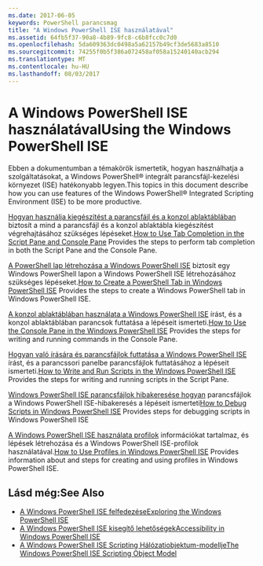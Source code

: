 ```yaml
---
ms.date: 2017-06-05
keywords: PowerShell parancsmag
title: "A Windows PowerShell ISE használatával"
ms.assetid: 64fb5f37-90a8-4b89-9fc8-c6b8fcc0c7d0
ms.openlocfilehash: 5da609363dc0498a5a62157b49cf3de5683a8510
ms.sourcegitcommit: 74255f0b5f386a072458af058a15240140acb294
ms.translationtype: MT
ms.contentlocale: hu-HU
ms.lasthandoff: 08/03/2017
---
```

# <a name="using-the-windows-powershell-ise"></a><span data-ttu-id="cab4b-103">A Windows PowerShell ISE használatával</span><span class="sxs-lookup"><span data-stu-id="cab4b-103">Using the Windows PowerShell ISE</span></span>
<span data-ttu-id="cab4b-104">Ebben a dokumentumban a témakörök ismertetik, hogyan használhatja a szolgáltatásokat, a Windows PowerShell® integrált parancsfájl-kezelési környezet (ISE) hatékonyabb legyen.</span><span class="sxs-lookup"><span data-stu-id="cab4b-104">This topics in this document describe how you can use features of the Windows PowerShell® Integrated Scripting Environment (ISE) to be more productive.</span></span>

<span data-ttu-id="cab4b-105">[Hogyan használja kiegészítést a parancsfájl és a konzol ablaktáblában](How-to-Use-Tab-Completion-in-the-Script-Pane-and-Console-Pane.md) biztosít a mind a parancsfájl és a konzol ablaktábla kiegészítést végrehajtásához szükséges lépéseket.</span><span class="sxs-lookup"><span data-stu-id="cab4b-105">[How to Use Tab Completion in the Script Pane and Console Pane](How-to-Use-Tab-Completion-in-the-Script-Pane-and-Console-Pane.md) Provides the steps to perform tab completion in both the Script Pane and the Console Pane.</span></span>

<span data-ttu-id="cab4b-106">[A PowerShell lap létrehozása a Windows PowerShell ISE](How-to-Create-a-PowerShell-Tab-in-Windows-PowerShell-ISE.md) biztosít egy Windows PowerShell lapon a Windows PowerShell ISE létrehozásához szükséges lépéseket.</span><span class="sxs-lookup"><span data-stu-id="cab4b-106">[How to Create a PowerShell Tab in Windows PowerShell ISE](How-to-Create-a-PowerShell-Tab-in-Windows-PowerShell-ISE.md) Provides the steps to create a Windows PowerShell tab in Windows PowerShell ISE.</span></span>

<span data-ttu-id="cab4b-107">[A konzol ablaktáblában használata a Windows PowerShell ISE](How-to-Use-the-Console-Pane-in-the-Windows-PowerShell-ISE.md) írást, és a konzol ablaktáblában parancsok futtatása a lépéseit ismerteti.</span><span class="sxs-lookup"><span data-stu-id="cab4b-107">[How to Use the Console Pane in the Windows PowerShell ISE](How-to-Use-the-Console-Pane-in-the-Windows-PowerShell-ISE.md) Provides the steps for writing and running commands in the Console Pane.</span></span>

<span data-ttu-id="cab4b-108">[Hogyan való írására és parancsfájlok futtatása a Windows PowerShell ISE](How-to-Write-and-Run-Scripts-in-the-Windows-PowerShell-ISE.md) írást, és a parancssori panelbe parancsfájlok futtatásához a lépéseit ismerteti.</span><span class="sxs-lookup"><span data-stu-id="cab4b-108">[How to Write and Run Scripts in the Windows PowerShell ISE](How-to-Write-and-Run-Scripts-in-the-Windows-PowerShell-ISE.md) Provides the steps for writing and running scripts in the Script Pane.</span></span>

<span data-ttu-id="cab4b-109">[Windows PowerShell ISE parancsfájlok hibakeresése hogyan](How-to-Debug-Scripts-in-Windows-PowerShell-ISE.md) parancsfájlok a Windows PowerShell ISE-hibakeresés a lépéseit ismerteti</span><span class="sxs-lookup"><span data-stu-id="cab4b-109">[How to Debug Scripts in Windows PowerShell ISE](How-to-Debug-Scripts-in-Windows-PowerShell-ISE.md) Provides steps for debugging scripts in Windows PowerShell ISE</span></span>

<span data-ttu-id="cab4b-110">[A Windows PowerShell ISE használata profilok](How-to-Use-Profiles-in-Windows-PowerShell-ISE.md) információkat tartalmaz, és lépések létrehozása és a Windows PowerShell ISE-profilok használatával.</span><span class="sxs-lookup"><span data-stu-id="cab4b-110">[How to Use Profiles in Windows PowerShell ISE](How-to-Use-Profiles-in-Windows-PowerShell-ISE.md) Provides information about and steps for creating and using profiles in Windows PowerShell ISE.</span></span>

## <a name="see-also"></a><span data-ttu-id="cab4b-111">Lásd még:</span><span class="sxs-lookup"><span data-stu-id="cab4b-111">See Also</span></span>
- [<span data-ttu-id="cab4b-112">A Windows PowerShell ISE felfedezése</span><span class="sxs-lookup"><span data-stu-id="cab4b-112">Exploring the Windows PowerShell ISE</span></span>](../../getting-started/fundamental/Exploring-the-Windows-PowerShell-ISE.md)
- [<span data-ttu-id="cab4b-113">A Windows PowerShell ISE kisegítő lehetőségek</span><span class="sxs-lookup"><span data-stu-id="cab4b-113">Accessibility in Windows PowerShell ISE</span></span>](../../setup/Accessibility-in-Windows-PowerShell-ISE.md)
- [<span data-ttu-id="cab4b-114">A Windows PowerShell ISE Scripting Hálózatiobjektum-modellje</span><span class="sxs-lookup"><span data-stu-id="cab4b-114">The Windows PowerShell ISE Scripting Object Model</span></span>](https://technet.microsoft.com/en-us/library/69b047d0-da79-413e-b948-8e45d05d1f85)

